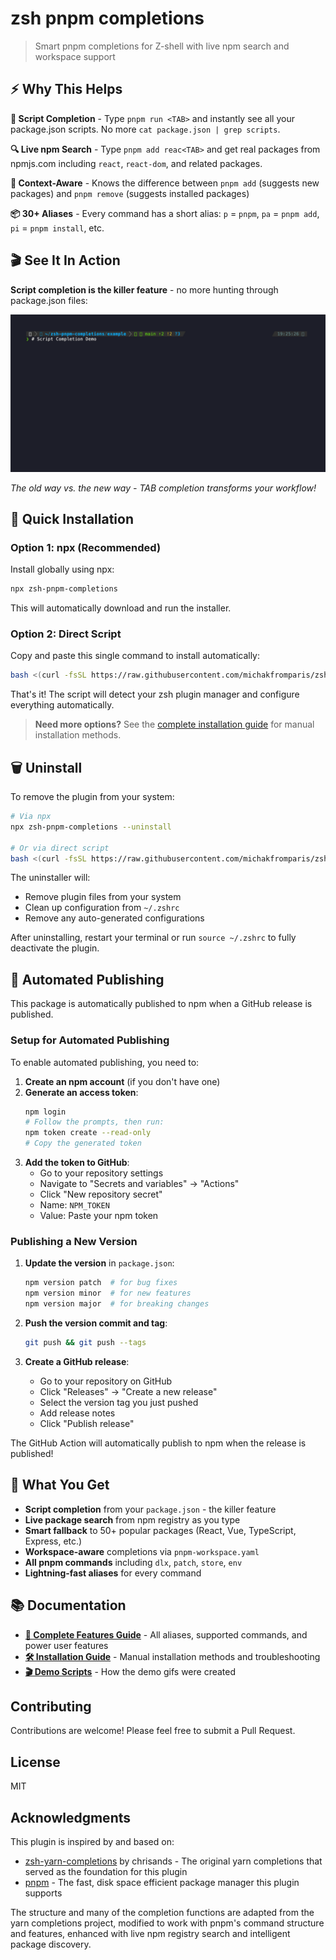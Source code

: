 # zsh pnpm completions

> Smart pnpm completions for Z-shell with live npm search and workspace support

## ⚡ **Why This Helps**

**📝 Script Completion** - Type `pnpm run <TAB>` and instantly see all your package.json scripts. No more `cat package.json | grep scripts`.

**🔍 Live npm Search** - Type `pnpm add reac<TAB>` and get real packages from npmjs.com including `react`, `react-dom`, and related packages.

**🎯 Context-Aware** - Knows the difference between `pnpm add` (suggests new packages) and `pnpm remove` (suggests installed packages)

**📦 30+ Aliases** - Every command has a short alias: `p` = `pnpm`, `pa` = `pnpm add`, `pi` = `pnpm install`, etc.

## 🎬 **See It In Action**

**Script completion is the killer feature** - no more hunting through package.json files:

![Script Completion Demo](docs/demo/01-script-completion.gif)

*The old way vs. the new way - TAB completion transforms your workflow!*

## 🚀 **Quick Installation**

### Option 1: npx (Recommended)

Install globally using npx:

```bash
npx zsh-pnpm-completions
```

This will automatically download and run the installer.

### Option 2: Direct Script

Copy and paste this single command to install automatically:

```bash
bash <(curl -fsSL https://raw.githubusercontent.com/michakfromparis/zsh-pnpm-completions/main/setup.sh)
```

That's it! The script will detect your zsh plugin manager and configure everything automatically.

> **Need more options?** See the [complete installation guide](docs/INSTALLATION.md) for manual installation methods.

## 🗑️ **Uninstall**

To remove the plugin from your system:

```bash
# Via npx
npx zsh-pnpm-completions --uninstall

# Or via direct script
bash <(curl -fsSL https://raw.githubusercontent.com/michakfromparis/zsh-pnpm-completions/main/setup.sh) --uninstall
```

The uninstaller will:
- Remove plugin files from your system
- Clean up configuration from `~/.zshrc`
- Remove any auto-generated configurations

After uninstalling, restart your terminal or run `source ~/.zshrc` to fully deactivate the plugin.

## 🤖 **Automated Publishing**

This package is automatically published to npm when a GitHub release is published.

### Setup for Automated Publishing

To enable automated publishing, you need to:

1. **Create an npm account** (if you don't have one)
2. **Generate an access token**:
   ```bash
   npm login
   # Follow the prompts, then run:
   npm token create --read-only
   # Copy the generated token
   ```
3. **Add the token to GitHub**:
   - Go to your repository settings
   - Navigate to "Secrets and variables" → "Actions"
   - Click "New repository secret"
   - Name: `NPM_TOKEN`
   - Value: Paste your npm token

### Publishing a New Version

1. **Update the version** in `package.json`:
   ```bash
   npm version patch  # for bug fixes
   npm version minor  # for new features
   npm version major  # for breaking changes
   ```

2. **Push the version commit and tag**:
   ```bash
   git push && git push --tags
   ```

3. **Create a GitHub release**:
   - Go to your repository on GitHub
   - Click "Releases" → "Create a new release"
   - Select the version tag you just pushed
   - Add release notes
   - Click "Publish release"

The GitHub Action will automatically publish to npm when the release is published!

## 🎯 **What You Get**

* **Script completion** from your `package.json` - the killer feature
* **Live package search** from npm registry as you type
* **Smart fallback** to 50+ popular packages (React, Vue, TypeScript, Express, etc.)
* **Workspace-aware** completions via `pnpm-workspace.yaml`
* **All pnpm commands** including `dlx`, `patch`, `store`, `env`
* **Lightning-fast aliases** for every command

## 📚 **Documentation**

- **[📖 Complete Features Guide](docs/FEATURES.md)** - All aliases, supported commands, and power user features
- **[🛠️ Installation Guide](docs/INSTALLATION.md)** - Manual installation methods and troubleshooting  
- **[🎬 Demo Scripts](docs/demo/)** - How the demo gifs were created

## Contributing

Contributions are welcome! Please feel free to submit a Pull Request.

## License

MIT

## Acknowledgments

This plugin is inspired by and based on:
- [zsh-yarn-completions](https://github.com/chrisands/zsh-yarn-completions) by chrisands - The original yarn completions that served as the foundation for this plugin
- [pnpm](https://pnpm.io/) - The fast, disk space efficient package manager this plugin supports

The structure and many of the completion functions are adapted from the yarn completions project, modified to work with pnpm's command structure and features, enhanced with live npm registry search and intelligent package discovery. 
